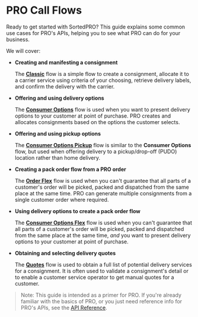 # PRO Call Flows

Ready to get started with SortedPRO? This guide explains some common use cases for PRO's APIs, helping you to see what PRO can do for your business.

We will cover:

* **Creating and manifesting a consignment**

   The **[Classic](./flows/classic_flow.md)** flow is a simple flow to create a consignment, allocate it to a carrier service using criteria of your choosing, retrieve delivery labels, and confirm the delivery with the carrier. 

* **Offering and using delivery options**

   The **[Consumer Options](./flows/consumer_options_flow.md)** flow is used when you want to present delivery options to your customer at point of purchase. PRO creates and allocates consignments based on the options the customer selects.

* **Offering and using pickup options**

   The **[Consumer Options Pickup](./flows/consumer_options_pickup_flow.md)** flow is similar to the **Consumer Options** flow, but used when offering delivery to a pickup/drop-off (PUDO) location rather than home delivery. 

* **Creating a pack order flow from a PRO order**

   The **[Order Flex](./flows/order_flex_flow.md)** flow is used when you can't guarantee that all parts of a customer's order will be picked, packed and dispatched from the same place at the same time. PRO can generate multiple consignments from a single customer order where required.

* **Using delivery options to create a pack order flow**

   The **[Consumer Options Flex](./flows/consumer_options_flex_flow.md)** flow is used when you can't guarantee that all parts of a customer's order will be picked, packed and dispatched from the same place at the same time, _and_ you want to present delivery options to your customer at point of purchase.

* **Obtaining and selecting delivery quotes**

   The **[Quotes](./flows/quotes_flow.md)** flow is used to obtain a full list of potential delivery services for a consignment. It is often used to validate a consignment's detail or to enable a customer service operator to get manual quotes for a customer.

> <span class="note-header">Note:</span>
> This guide is intended as a primer for PRO. If you're already familiar with the basics of PRO, or you just need reference info for PRO's APIs, see the [API Reference](https://docs.electioapp.com/#/api).